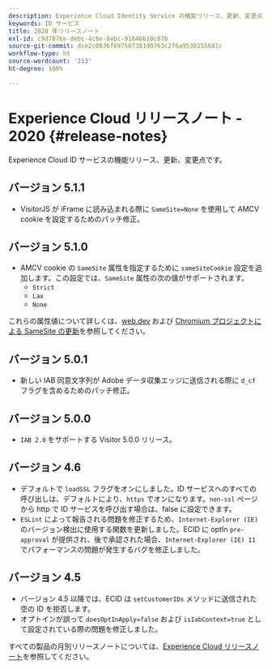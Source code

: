 ```yaml
---
description: Experience Cloud Identity Service の機能リリース、更新、変更点です。
keywords: ID サービス
title: 2020 年リリースノート
exl-id: c9d7876e-debc-4c8e-8ebc-91646610c876
source-git-commit: dce2c0036f697507381d0763c2f6a9538155681c
workflow-type: ht
source-wordcount: '213'
ht-degree: 100%

---
```


# Experience Cloud リリースノート - 2020 {#release-notes}

Experience Cloud ID サービスの機能リリース、更新、変更点です。

## バージョン 5.1.1

* VisitorJS が iFrame に読み込まれる際に `SameSite=None` を使用して AMCV cookie を設定するためのパッチ修正。

## バージョン 5.1.0

* AMCV cookie の `SameSite` 属性を指定するために `sameSiteCookie` 設定を追加します。この設定では、`SameSite` 属性の次の値がサポートされます。
   * `Strict`
   * `Lax`
   * `None`

これらの属性値について詳しくは、[web.dev](https://web.dev/samesite-cookies-explained/) および [Chromium プロジェクトによる SameSite の更新](https://www.chromium.org/updates/same-site/)を参照してください。

## バージョン 5.0.1

* 新しい IAB 同意文字列が Adobe データ収集エッジに送信される際に `d_cf` フラグを含めるためのパッチ修正。

## バージョン 5.0.0

* `IAB 2.0` をサポートする Visitor 5.0.0 リリース。

## バージョン 4.6

* デフォルトで `loadSSL` フラグをオンにしました。ID サービスへのすべての呼び出しは、デフォルトにより、`https` でオンになります。`non-ssl` ページから http で ID サービスを呼び出す場合は、false に設定できます。
* `ESLint` によって報告される問題を修正するため、`Internet-Explorer (IE)` のバージョン検出に使用する関数を更新しました。ECID に optIn `pre-approval` が提供され、後で承認された場合、`Internet-Explorer (IE) 11` でパフォーマンスの問題が発生するバグを修正しました。

## バージョン 4.5

* バージョン 4.5 以降では、ECID は `setCustomerIDs` メソッドに送信された空の ID を拒否します。
* オプトインが誤って `doesOptInApply=false` および `isIabContext=true` として設定されている際の問題を修正しました。

すべての製品の月別リリースノートについては、[Experience Cloud リリースノート](https://experienceleague.adobe.com/docs/release-notes/experience-cloud/current.html?lang=ja)を参照してください。
